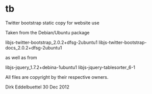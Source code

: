 tb
==

Twitter bootstrap static copy for website use

Taken from the Debian/Ubuntu package

   libjs-twitter-bootstrap_2.0.2+dfsg-2ubuntu1
   libjs-twitter-bootstrap-docs_2.0.2+dfsg-2ubuntu1

as well as from

   libjs-jquery_1.7.2+debina-1ubuntu1
   libjs-jquery-tablesorter_6-1

All files are copyright by their respective owners.

Dirk Eddelbuettel
30 Dec 2012
